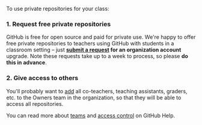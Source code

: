 To use private repositories for your class:

### 1. Request free private repositories

GitHub is free for open source and paid for private use. We're happy to offer free private repositories to teachers using GitHub with students in a classroom setting – just **[submit a request][discount] for an organization account** upgrade. Note these requests take up to a week to process, so please **do this in advance**.

### 2. Give access to others

You'll probably want to [add][help-add] all co-teachers, teaching assistants, graders, etc. to the Owners team in the organization, so that they will be able to access all repositories.

You can read more about [teams][help-add-to-team] and [access control][help-access-control] on GitHub Help.

<!-- Links -->
[discount]: /discount
[help-add-to-team]: https://help.github.com/articles/adding-organization-members-to-a-team
[help-team]: https://help.github.com/articles/how-do-i-set-up-a-team
[help-access-control]: https://help.github.com/articles/what-are-the-different-access-permissions#organization-accounts
[help-add]: https://help.github.com/articles/adding-organization-members-to-a-team/
